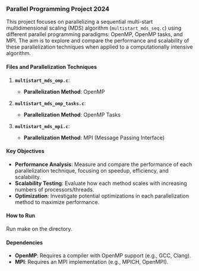 ### Parallel Programming Project 2024

This project focuses on parallelizing a sequential multi-start multidimensional scaling (MDS) algorithm (`multistart_mds_seq.c`) using different parallel programming paradigms: OpenMP, OpenMP tasks, and MPI. The aim is to explore and compare the performance and scalability of these parallelization techniques when applied to a computationally intensive algorithm.

#### Files and Parallelization Techniques

1. **`multistart_mds_omp.c`**:
   - **Parallelization Method**: OpenMP

2. **`multistart_mds_omp_tasks.c`**:
   - **Parallelization Method**: OpenMP Tasks

3. **`multistart_mds_mpi.c`**:
   - **Parallelization Method**: MPI (Message Passing Interface)

#### Key Objectives

- **Performance Analysis**: Measure and compare the performance of each parallelization technique, focusing on speedup, efficiency, and scalability.
- **Scalability Testing**: Evaluate how each method scales with increasing numbers of processors/threads.
- **Optimization**: Investigate potential optimizations in each parallelization method to maximize performance.

#### How to Run

Run make on the directory.

#### Dependencies

- **OpenMP**: Requires a compiler with OpenMP support (e.g., GCC, Clang).
- **MPI**: Requires an MPI implementation (e.g., MPICH, OpenMPI).
